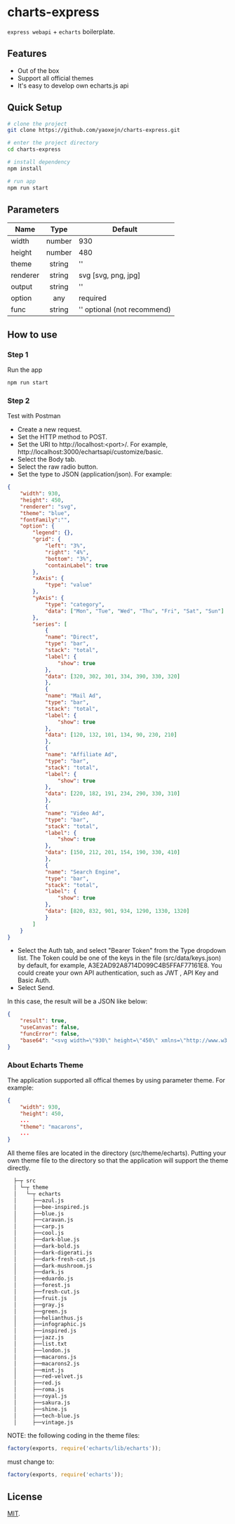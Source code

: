 # charts-express

`express webapi` +  `echarts` boilerplate.

## Features

- Out of the box
- Support all official themes
- It's easy to develop own echarts.js api

## Quick Setup

```sh
# clone the project
git clone https://github.com/yaoxejn/charts-express.git

# enter the project directory
cd charts-express

# install dependency
npm install

# run app
npm run start

```

## Parameters

| Name        | Type                 | Default                     |
| ------------| :------------------: | --------------------------- |
| width       | number               | 930                         |
| height      | number               | 480                         |
| theme       | string               | ''                          |
| renderer    | string               | svg [svg, png, jpg]         |
| output      | string               | ''                          |
| option      | any                  | required                    |
| func        | string               | '' optional (not recommend) |

## How to use

### Step 1

Run the app

```sh
npm run start

```

### Step 2

Test with Postman

- Create a new request.
- Set the HTTP method to POST.
- Set the URI to http://localhost:\<port\>/. For example, http://localhost:3000/echartsapi/customize/basic.
- Select the Body tab.
- Select the raw radio button.
- Set the type to JSON (application/json).  For example:

``` json
{
    "width": 930,
    "height": 450,
    "renderer": "svg",
    "theme": "blue",
    "fontFamily":"",
    "option": {
        "legend": {},
        "grid": {
            "left": "3%",
            "right": "4%",
            "bottom": "3%",
            "containLabel": true
        },
        "xAxis": {
            "type": "value"
        },
        "yAxis": {
            "type": "category",
            "data": ["Mon", "Tue", "Wed", "Thu", "Fri", "Sat", "Sun"]
        },
        "series": [
            {
            "name": "Direct",
            "type": "bar",
            "stack": "total",
            "label": {
                "show": true
            },
            "data": [320, 302, 301, 334, 390, 330, 320]
            },
            {
            "name": "Mail Ad",
            "type": "bar",
            "stack": "total",
            "label": {
                "show": true
            },
            "data": [120, 132, 101, 134, 90, 230, 210]
            },
            {
            "name": "Affiliate Ad",
            "type": "bar",
            "stack": "total",
            "label": {
                "show": true
            },
            "data": [220, 182, 191, 234, 290, 330, 310]
            },
            {
            "name": "Video Ad",
            "type": "bar",
            "stack": "total",
            "label": {
                "show": true
            },
            "data": [150, 212, 201, 154, 190, 330, 410]
            },
            {
            "name": "Search Engine",
            "type": "bar",
            "stack": "total",
            "label": {
                "show": true
            },
            "data": [820, 832, 901, 934, 1290, 1330, 1320]
            }
        ]
    }
}

```

- Select the Auth tab, and select "Bearer Token" from the Type dropdown list. The Token could be one of  the keys in the file (src/data/keys.json) by default, for example, A3E2AD92A8714D099C4B5FFAF77161E8. You could create your own API authentication, such as JWT , API Key and Basic Auth.
- Select Send.

In this case, the result will be a JSON like below:

``` json
{
    "result": true,
    "useCanvas": false,
    "funcError": false,
    "base64": "<svg width=\"930\" height=\"450\" xmlns=\"http://www.w3.org/2000/svg\" xmlns:xlink=\"http://www.w3.org/1999/xlink\" version=\"1.1\" baseProfile=\"full\" viewBox=\"0 0 930 450\">\n<rect width=\"930\" height=\"450\" x=\"0\" y=\"0\" id=\"0\" fill=\"#fff\"></rect>...</svg>"
}

```

### About Echarts Theme

The application supported all offical themes by using parameter theme. For example:

``` json
{
    "width": 930,
    "height": 450,
    ...
    "theme": "macarons",
    ...
}
```

All theme files are located in the directory (src/theme/echarts). Putting your own theme file to the directory so that the application will support the theme directly.

```diff
  ├─┬ src
  │ └─┬ theme
  │   └─┬ echarts
  │     ├──azul.js
  │     ├──bee-inspired.js
  │     ├──blue.js
  │     ├──caravan.js
  │     ├──carp.js
  │     ├──cool.js
  │     ├──dark-blue.js
  │     ├──dark-bold.js
  │     ├──dark-digerati.js
  │     ├──dark-fresh-cut.js
  │     ├──dark-mushroom.js
  │     ├──dark.js
  │     ├──eduardo.js
  │     ├──forest.js
  │     ├──fresh-cut.js
  │     ├──fruit.js
  │     ├──gray.js
  │     ├──green.js
  │     ├──helianthus.js
  │     ├──infographic.js
  │     ├──inspired.js
  │     ├──jazz.js
  │     ├──list.txt
  │     ├──london.js
  │     ├──macarons.js
  │     ├──macarons2.js
  │     ├──mint.js
  │     ├──red-velvet.js
  │     ├──red.js
  │     ├──roma.js
  │     ├──royal.js
  │     ├──sakura.js
  │     ├──shine.js
  │     ├──tech-blue.js
  │     ├──vintage.js

```

NOTE:
the following coding in the theme files:

```js
factory(exports, require('echarts/lib/echarts'));
```

must change to:

```js
factory(exports, require('echarts'));
```

## License

[MIT](LICENSE).
